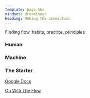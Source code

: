 ```yaml
---
template: page.hbs
mindset: dreamineer
heading: Making the connection
---
```


Finding flow, habits, practice, principles

### Human


### Machine
 

### The Starter



<p class='u-textCenter'>
  <a class='u-linkBorderBottom' target='_blank' href='https://drive.google.com/#folders/0BzCKEVhwdQRsTzZwUDJEUGNMQjA'>Google Docs</a>
</p>


<p class='u-textCenter u-paddingTl'>
  <a class='u-linkBorderBottom'  href='/#the-facts'>On With The Flow</a>
</p>
